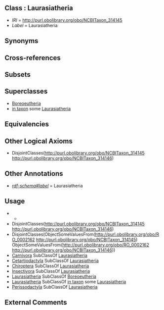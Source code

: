 
## Class : Laurasiatheria

 * *IRI* = http://purl.obolibrary.org/obo/NCBITaxon_314145
 * *Label* = Laurasiatheria

## Synonyms


## Cross-references


## Subsets


## Superclasses

 * [Boreoeutheria](../../NCBITaxon/10/NCBITaxon_1437010.md)
 * [in taxon](../../RO/62/RO_0002162.md) some [Laurasiatheria](../../NCBITaxon/45/NCBITaxon_314145.md)

## Equivalencies


## Other Logical Axioms

 * DisjointClasses(<http://purl.obolibrary.org/obo/NCBITaxon_314145> <http://purl.obolibrary.org/obo/NCBITaxon_314146>)

## Other Annotations

 * *[rdf-schema#label](../../el/rdf-schema#label.md)* = Laurasiatheria

## Usage

 * -
 * DisjointClasses(<http://purl.obolibrary.org/obo/NCBITaxon_314145> <http://purl.obolibrary.org/obo/NCBITaxon_314146>)
 * DisjointClasses(ObjectSomeValuesFrom(<http://purl.obolibrary.org/obo/RO_0002162> <http://purl.obolibrary.org/obo/NCBITaxon_314145>) ObjectSomeValuesFrom(<http://purl.obolibrary.org/obo/RO_0002162> <http://purl.obolibrary.org/obo/NCBITaxon_314146>))
 * [Carnivora](../../NCBITaxon/54/NCBITaxon_33554.md) SubClassOf [Laurasiatheria](../../NCBITaxon/45/NCBITaxon_314145.md)
 * [Cetartiodactyla](../../NCBITaxon/61/NCBITaxon_91561.md) SubClassOf [Laurasiatheria](../../NCBITaxon/45/NCBITaxon_314145.md)
 * [Chiroptera](../../NCBITaxon/97/NCBITaxon_9397.md) SubClassOf [Laurasiatheria](../../NCBITaxon/45/NCBITaxon_314145.md)
 * [Insectivora](../../NCBITaxon/62/NCBITaxon_9362.md) SubClassOf [Laurasiatheria](../../NCBITaxon/45/NCBITaxon_314145.md)
 * [Laurasiatheria](../../NCBITaxon/45/NCBITaxon_314145.md) SubClassOf [Boreoeutheria](../../NCBITaxon/10/NCBITaxon_1437010.md)
 * [Laurasiatheria](../../NCBITaxon/45/NCBITaxon_314145.md) SubClassOf [in taxon](../../RO/62/RO_0002162.md) some [Laurasiatheria](../../NCBITaxon/45/NCBITaxon_314145.md)
 * [Perissodactyla](../../NCBITaxon/87/NCBITaxon_9787.md) SubClassOf [Laurasiatheria](../../NCBITaxon/45/NCBITaxon_314145.md)

## External Comments

